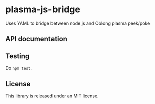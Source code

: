 # plasma-js-bridge

Uses YAML to bridge between node.js and Oblong plasma peek/poke

## API documentation


## Testing

Do `npm test`.

## License

This library is released under an MIT license.
